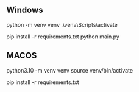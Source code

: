 ## Windows

python -m venv venv
.\venv\Scripts\activate

pip install -r requirements.txt
python main.py


## MACOS

python3.10 -m venv venv
source venv/bin/activate

pip install -r requirements.txt